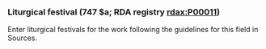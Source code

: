 ### Liturgical festival (747 $a; RDA registry [rdax:P00011](http://www.rdaregistry.info/Elements/x/#P00011))

Enter liturgical festivals for the work following the guidelines for this field in Sources.

